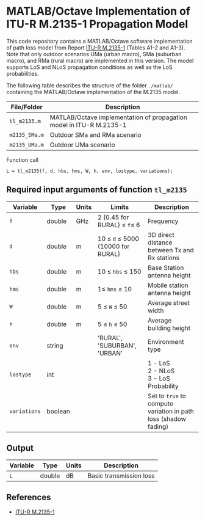 # MATLAB/Octave Implementation of ITU-R M.2135-1 Propagation Model

This code repository contains a MATLAB/Octave software implementation of path loss model from Report [ITU-R M.2135-1](https://www.itu.int/dms_pub/itu-r/opb/rep/R-REP-M.2135-1-2009-PDF-E.pdf) (Tables A1-2 and A1-3).  Note that only outdoor scenarios UMa (urban macro), SMa (suburban macro), and RMa (rural macro) are implemented  in this version. The model supports LoS and NLoS propagation conditions as well as the LoS probabilities. 

The following table describes the structure of the folder `./matlab/` containing the MATLAB/Octave implementation of the M.2135 model.

| File/Folder               | Description                                                         |
|----------------------------|---------------------------------------------------------------------|
|`tl_m2135.m`                | MATLAB/Octave implementation of propagation model in ITU-R M.2135-1        |
|`m2135_SMa.m`          | Outdoor SMa and RMa scenario         |
|`m2135_UMa.m`          | Outdoor UMa scenario         |


Function call
~~~ 
L = tl_m2135(f, d, hbs, hms, W, h, env, lostype, variations);
~~~

## Required input arguments of function `tl_m2135`

| Variable          | Type   | Units | Limits       | Description  |
|-------------------|--------|-------|--------------|--------------|
| `f`               | double | GHz   | 2 (0.45 for RURAL) ≤ `f`≤ 6   | Frequency | 
| `d`               | double | m   | 10 ≤ `d` ≤ 5000 (10000 for RURAL)   | 3D direct distance between Tx and Rx stations  |
| `hbs`               | double | m   | 10 ≤ `hbs` ≤ 150  | Base Station antenna height |
| `hms`               | double | m   | 1≤ `hms` ≤ 10   | Mobile station antenna height |
| `W`               | double | m   |   5 ≤ `W` ≤ 50 | Average street width |
| `h`               | double | m   |  5 ≤ `h` ≤ 50  | Average building height |
| `env`      | string |    | 'RURAL', 'SUBURBAN', 'URBAN' | Environment type |
| `lostype`      | int |     |  | 1 - LoS <br> 2 - NLoS <br> 3 - LoS Probability |
| `variations`      | boolean |     |  | Set to `true` to compute variation in path loss (shadow fading)|


## Output ##

| Variable   | Type   | Units | Description |
|------------|--------|-------|-------------|
| `L`    | double | dB    | Basic transmission loss |



## References

* [ITU-R M.2135-1](https://www.itu.int/dms_pub/itu-r/opb/rep/R-REP-M.2135-1-2009-PDF-E.pdf)
